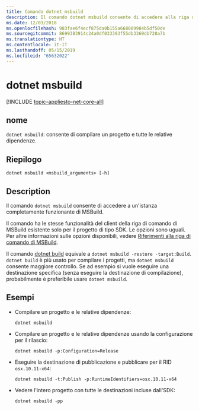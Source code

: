 ```yaml
---
title: Comando dotnet msbuild
description: Il comando dotnet msbuild consente di accedere alla riga di comando di MSBuild.
ms.date: 12/03/2018
ms.openlocfilehash: 983fae6f4ecf875da0b155a668009984b5df50de
ms.sourcegitcommit: 8699383914c24a0df033393f55db3369db728a7b
ms.translationtype: HT
ms.contentlocale: it-IT
ms.lasthandoff: 05/15/2019
ms.locfileid: "65632022"
---
```

# <a name="dotnet-msbuild"></a>dotnet msbuild

[!INCLUDE [topic-appliesto-net-core-all](../../../includes/topic-appliesto-net-core-all.md)]

## <a name="name"></a>nome

`dotnet msbuild`: consente di compilare un progetto e tutte le relative dipendenze.

## <a name="synopsis"></a>Riepilogo

`dotnet msbuild <msbuild_arguments> [-h]`

## <a name="description"></a>Description

Il comando `dotnet msbuild` consente di accedere a un'istanza completamente funzionante di MSBuild.

Il comando ha le stesse funzionalità del client della riga di comando di MSBuild esistente solo per il progetto di tipo SDK. Le opzioni sono uguali. Per altre informazioni sulle opzioni disponibili, vedere [Riferimenti alla riga di comando di MSBuild](/visualstudio/msbuild/msbuild-command-line-reference).

Il comando [dotnet build](dotnet-build.md) equivale a `dotnet msbuild -restore -target:Build`. `dotnet build` è più usato per compilare i progetti, ma `dotnet msbuild` consente maggiore controllo. Se ad esempio si vuole eseguire una destinazione specifica (senza eseguire la destinazione di compilazione), probabilmente è preferibile usare `dotnet msbuild`.

## <a name="examples"></a>Esempi

* Compilare un progetto e le relative dipendenze:

  ```console
  dotnet msbuild
  ```

* Compilare un progetto e le relative dipendenze usando la configurazione per il rilascio:

  ```console
  dotnet msbuild -p:Configuration=Release
  ```

* Eseguire la destinazione di pubblicazione e pubblicare per il RID `osx.10.11-x64`:

  ```console
  dotnet msbuild -t:Publish -p:RuntimeIdentifiers=osx.10.11-x64
  ```

* Vedere l'intero progetto con tutte le destinazioni incluse dall'SDK:

  ```console
  dotnet msbuild -pp
  ```
